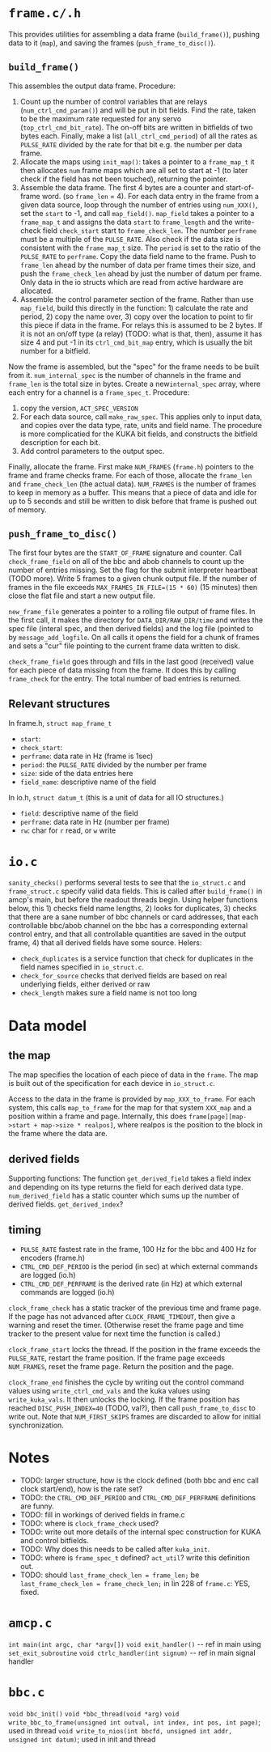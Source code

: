 `frame.c/.h`
============
This provides utilities for assembling a data frame (`build_frame()`), pushing data to it (`map`), and saving the frames (`push_frame_to_disc()`).

`build_frame()`
---------------

This assembles the output data frame. Procedure:

1. Count up the number of control variables that are relays (`num_ctrl_cmd_param()`) and will be put in bit fields.  Find the rate, taken to be the maximum rate requested for any servo (`top_ctrl_cmd_bit_rate`). The on-off bits are written in bitfields of two bytes each. Finally, make a list (`all_ctrl_cmd_period`) of all the rates as `PULSE_RATE` divided by the rate for that bit e.g. the number per data frame.
2. Allocate the maps using `init_map()`: takes a pointer to a `frame_map_t` it then allocates `num` frame maps which are all set to start at -1 (to later check if the field has not been touched), returning the pointer.
3. Assemble the data frame. The first 4 bytes are a counter and start-of-frame word. (so `frame_len` = 4). For each data entry in the frame from a given data source, loop through the number of entries using `num_XXX()`, set the `start` to -1, and call `map_field()`. `map_field` takes a pointer to a `frame_map_t` and assigns the data `start` to `frame_length` and the write-check field `check_start` start to `frame_check_len`. The number `perframe` must be a multiple of the `PULSE_RATE`. Also check if the data size is consistent with the `frame_map_t` size. The `period` is set to the ratio of the `PULSE_RATE` to `perframe`. Copy the data field name to the frame. Push to `frame_len` ahead by the number of data per frame times their size, and push the `frame_check_len` ahead by just the number of datum per frame. Only data in the io structs which are read from active hardware are allocated.
4. Assemble the control parameter section of the frame. Rather than use `map_field`, build this directly in the function: 1) calculate the rate and period, 2) copy the name over, 3) copy over the location to point to fir this piece if data in the frame. For relays this is assumed to be 2 bytes. If it is not an on/off type (a relay) (TODO: what is that, then), assume it has size 4 and put -1 in its `ctrl_cmd_bit_map` entry, which is usually the bit number for a bitfield.

Now the frame is assembled, but the "spec" for the frame needs to be built from it. `num_internal_spec` is the number of channels in the frame and `frame_len` is the total size in bytes. Create a new`internal_spec` array, where each entry for a channel is a `frame_spec_t`. Procedure:

1. copy the version, `ACT_SPEC_VERSION`
2. For each data source, call `make_raw_spec`. This applies only to input data, and copies over the data type, rate, units and field name. The procedure is more complicatied for the KUKA bit fields, and constructs the bitfield description for each bit.
3. Add control parameters to the output spec.

Finally, allocate the frame. First make `NUM_FRAMES` (`frame.h`) pointers to the frame and frame checks frame. For each of those, allocate the `frame_len` and `frame_check_len` (the actual data). `NUM_FRAMES` is the number of frames to keep in memory as a buffer. This means that a piece of data and idle for up to 5 seconds and still be written to disk before that frame is pushed out of memory.

`push_frame_to_disc()`
----------------------
The first four bytes are the `START_OF_FRAME` signature and counter. Call `check_frame_field` on all of the bbc and abob channels to count up the number of entries missing. Set the flag for the submit interpreter heartbeat (TODO more). Write 5 frames to a given chunk output file. If the number of frames in the file exceeds `MAX_FRAMES_IN_FILE=(15 * 60)` (15 minutes) then close the flat file and start a new output file.

`new_frame_file` generates a pointer to a rolling file output of frame files. In the first call, it makes the directory for `DATA_DIR/RAW_DIR/time` and writes the spec file (interal spec, and then derived fields) and the log file (pointed to by `message_add_logfile`. On all calls it opens the field for a chunk of frames and sets a "cur" file pointing to the current frame data written to disk.

`check_frame_field` goes through and fills in the last good (received) value for each piece of data missing from the frame. It does this by calling `frame_check` for the entry. The total number of bad entries is returned.

Relevant structures
-------------------

In frame.h, `struct map_frame_t`

* `start`:
* `check_start`:
* `perframe`: data rate in Hz (frame is 1sec)
* `period`: the `PULSE_RATE` divided by the number per frame
* `size`: side of the data entries here
* `field_name`: descriptive name of the field

In io.h, `struct datum_t` (this is a unit of data for all IO structures.)

* `field`: descriptive name of the field
* `perframe`: data rate in Hz (number per frame)
* `rw`: char for `r` read, or `w` write

`io.c`
=====

`sanity_checks()` performs several tests to see that the `io_struct.c` and `frame_struct.c` specify valid data fields. This is called after `build_frame()` in amcp's main, but before the readout threads begin. Using helper functions below, this 1) checks field name lengths, 2) looks for duplicates, 3) checks that there are a sane number of bbc channels or card addresses, that each controllable bbc/abob channel on the bbc has a corresponding external control entry, and that all controllable quantities are saved in the output frame, 4) that all derived fields have some source. Helers:
* `check_duplicates` is a service function that check for duplicates in the field names specified in `io_struct.c`.
* `check_for_source` checks that derived fields are based on real underlying fields, either derived or raw
* `check_length` makes sure a field name is not too long

Data model
===========

the map
--------

The map specifies the location of each piece of data in the `frame`. The map is built out of the specification for each device in `io_struct.c`.

Access to the data in the frame is provided by `map_XXX_to_frame`. For each system, this calls `map_to_frame` for the map for that system `XXX_map` and a position within a frame and page. Internally, this does `frame[page][map->start + map->size * realpos]`, where realpos is the position to the block in the frame where the data are.

derived fields
--------------

Supporting functions: The function `get_derived_field` takes a field index and depending on its type returns the field for each derived data type. `num_derived_field` has a static counter which sums up the number of derived fields. `get_derived_index`?

timing
------

* `PULSE_RATE` fastest rate in the frame, 100 Hz for the bbc and 400 Hz for encoders (frame.h)
* `CTRL_CMD_DEF_PERIOD` is the period (in sec) at which external commands are logged (io.h)
* `CTRL_CMD_DEF_PERFRAME` is the derived rate (in Hz) at which external commands are logged (io.h)

`clock_frame_check` has a static tracker of the previous time and frame page. If the page has not advanced after `CLOCK_FRAME_TIMEOUT`, then give a warning and reset the timer. (Otherwise reset the frame page and time tracker to the present value for next time the function is called.)

`clock_frame_start` locks the thread. If the position in the frame exceeds the `PULSE_RATE`, restart the frame position. If the frame page exceeds `NUM_FRAMES`, reset the frame page. Return the position and the page.

`clock_frame_end` finishes the cycle by writing out the control command values using `write_ctrl_cmd_vals` and the kuka values using `write_kuka_vals`. It then unlocks the locking. If the frame position has reached `DISC_PUSH_INDEX=40` (TODO, val?), then call `push_frame_to_disc` to write out. Note that `NUM_FIRST_SKIPS` frames are discarded to allow for initial synchronization.

Notes
=====

* TODO: larger structure, how is the clock defined (both bbc and enc call clock start/end), how is the rate set?
* TODO: the `CTRL_CMD_DEF_PERIOD` and `CTRL_CMD_DEF_PERFRAME` definitions are funny.
* TODO: fill in workings of derived fields in frame.c
* TODO: where is `clock_frame_check` used?
* TODO: write out more details of the internal spec construction for KUKA and control bitfields.
* TODO: Why does this needs to be called after `kuka_init`.
* TODO: where is `frame_spec_t` defined? `act_util`? write this definition out.
* TODO: should `last_frame_check_len = frame_len;` be `last_frame_check_len = frame_check_len;` in lin 228 of `frame.c`: YES, fixed.

`amcp.c`
======
`int main(int argc, char *argv[])`
`void exit_handler()` -- ref in main using `set_exit_subroutine`
`void ctrlc_handler(int signum)` -- ref in main signal handler

`bbc.c`
=====
`void bbc_init()`
`void *bbc_thread(void *arg)`
`void write_bbc_to_frame(unsigned int outval, int index, int pos, int page)`; used in thread
`void write_to_nios(int bbcfd, unsigned int addr, unsigned int datum)`; used in init and thread

